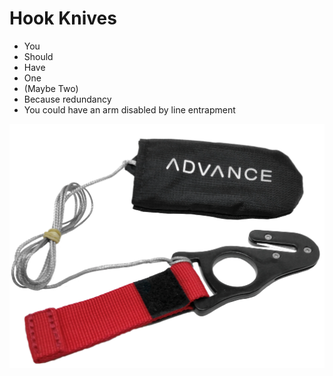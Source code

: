 # Hook Knives

- You
- Should
- Have
- One
- (Maybe Two)
- Because redundancy
- You could have an arm disabled by line entrapment

![alt text](../images/advance_hook_knife.png)
